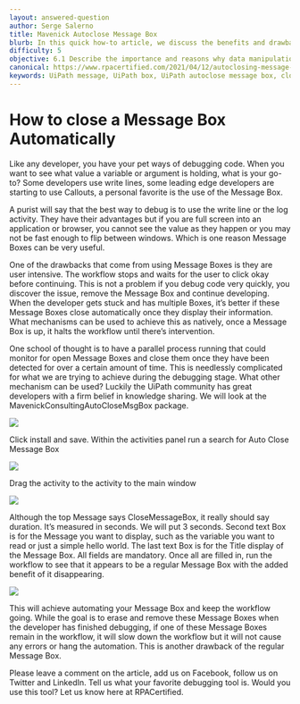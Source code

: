 ```yaml
---
layout: answered-question
author: Serge Salerno
title: Mavenick Autoclose Message Box
blurb: In this quick how-to article, we discuss the benefits and drawbacks of the message box and introduce a new feature from our friends at Mavenick.
difficulty: 5
objective: 6.1 Describe the importance and reasons why data manipulation is used
canonical: https://www.rpacertified.com/2021/04/12/autoclosing-message-boxes.html
keywords: UiPath message, UiPath box, UiPath autoclose message box, close automatically, mavenick
---
```


# How to close a Message Box Automatically

Like any developer, you have your pet ways of debugging code. When you want to see what value a variable or argument is holding, what is your go-to? Some developers use write lines, some leading edge developers are starting to use Callouts, a personal favorite is the use of the Message Box.

A purist will say that the best way to debug is to use the write line or the log activity. They have their advantages but if you are full screen into an application or browser, you cannot see the value as they happen or you may not be fast enough to flip between windows. Which is one reason Message Boxes can be very useful.

One of the drawbacks that come from using Message Boxes is they are user intensive. The workflow stops and waits for the user to click okay before continuing. This is not a problem if you debug code very quickly, you discover the issue, remove the Message Box and continue developing. When the developer gets stuck and has multiple Boxes, it’s better if these Message Boxes close automatically once they display their information. What mechanisms can be used to achieve this as natively, once a Message Box is up, it halts the workflow until there’s intervention.


One school of thought is to have a parallel process running that could monitor for open Message Boxes and close them once they have been detected for over a certain amount of time. This is needlessly complicated for what we are trying to achieve during the debugging stage. What other mechanism can be used? 
Luckily the UiPath community has great developers with a firm belief in knowledge sharing. We will look at the MavenickConsultingAutoCloseMsgBox package.

<img src="https://www.rpacertified.com/assets/Mavenick-Package-Pic.jpg"/>

Click install and save.
Within the activities panel run a search for Auto Close Message Box

<img src="https://www.rpacertified.com/assets/Search-Autoclose-Messagebox.jpg"/>

Drag the activity to the activity to the main window

<img src="https://www.rpacertified.com/assets/Autoclose-Activity.jpg"/>

Although the top Message says CloseMessageBox, it really should say duration. It’s measured in seconds. We will put 3 seconds.
Second text Box is for the Message you want to display, such as the variable you want to read or just a simple hello world.
The last text Box is for the Title display of the Message Box. All fields are mandatory.
Once all are filled in, run the workflow to see that it appears to be a regular Message Box with the added benefit of it disappearing.

<img src="https://www.rpacertified.com/assets/Actual-Message-box.jpg"/>

This will achieve automating your Message Box and keep the workflow going. While the goal is to erase and remove these Message Boxes when the developer has finished debugging, if one of these Message Boxes remain in the workflow, it will slow down the workflow but it will not cause any errors or hang the automation. This is another drawback of the regular Message Box.

Please leave a comment on the article, add us on Facebook, follow us on Twitter and LinkedIn. Tell us what your favorite debugging tool is. Would you use this tool? Let us know here at RPACertified.
